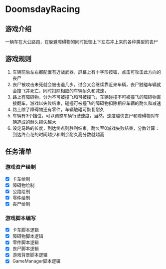 # DoomsdayRacing

## 游戏介绍

一辆车在大公路跑，在躲避障碍物的同时抵御上下左右冲上来的各种类型的丧尸

## 游戏规则

1. 车辆前后左右都配置有近战武器，屏幕上有十字形按钮，点击可攻击此方向的丧尸
2. 丧尸被攻击未死就会被击退几步，过会又会继续靠近来车辆，丧尸触碰车辆就会撞飞并死亡，同时扣除相应的车辆耐久和减速，
3. 路上有障碍物，分为不可被撞飞和可被撞飞，车辆碰撞不可被撞飞的障碍物直接翻车，游戏以失败结束，碰撞可被撞飞的障碍物扣除相应车辆的耐久和减速
4. 路上除了障碍物还有零件，车辆触碰可恢复耐久
5. 车辆有3个挡位，可以调整车辆行驶速度，当然，速度越快丧尸和障碍物对车辆造成的耐久损失越大
6. 设定马路的长度，到达终点则胜利结束，耐久至0游戏失败结束，分数计算：到达终点花的时间越少和剩余耐久高分数就越高

## 任务清单

### 游戏资产绘制

- [x] 卡车绘制
- [x] 障碍物绘制
- [x] 公路绘制
- [x] 零件绘制
- [x] 丧尸绘制

### 游戏脚本编写

- [x] 卡车脚本逻辑
- [x] 障碍物脚本逻辑
- [x] 零件脚本逻辑
- [x] 丧尸脚本逻辑
- [x] 游戏背景脚本逻辑
- [x] GameManager脚本逻辑

